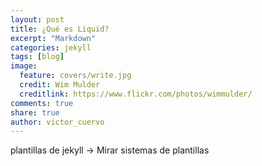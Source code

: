 ```yaml
---
layout: post
title: ¿Qué es Liquid?
excerpt: "Markdown"
categories: jekyll
tags: [blog]
image:
  feature: covers/write.jpg
  credit: Wim Mulder
  creditlink: https://www.flickr.com/photos/wimmulder/
comments: true
share: true
author: victor_cuervo
---
```


plantillas de jekyll -> Mirar sistemas de plantillas

